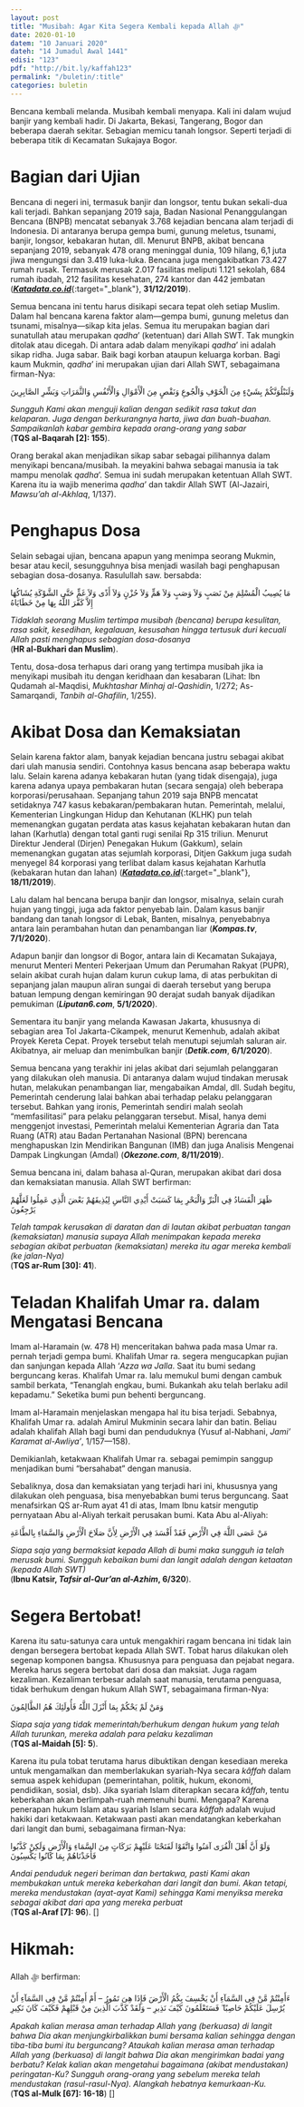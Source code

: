 ```yaml
---
layout: post
title: "Musibah: Agar Kita Segera Kembali kepada Allah ﷻ"
date: 2020-01-10
datem: "10 Januari 2020"
dateh: "14 Jumadul Awal 1441"
edisi: "123"
pdf: "http://bit.ly/kaffah123"
permalink: "/buletin/:title"
categories: buletin
---
```


Bencana kembali melanda. Musibah kembali menyapa. Kali ini dalam wujud banjir yang kembali hadir. Di Jakarta, Bekasi, Tangerang, Bogor dan beberapa daerah sekitar. Sebagian memicu tanah longsor. Seperti terjadi di beberapa titik di Kecamatan Sukajaya Bogor.

# Bagian dari Ujian

Bencana di negeri ini, termasuk banjir dan longsor, tentu bukan sekali-dua kali terjadi. Bahkan sepanjang 2019 saja, Badan Nasional Penanggulangan Bencana (BNPB) mencatat sebanyak 3.768 kejadian bencana alam terjadi di Indonesia. Di antaranya berupa gempa bumi, gunung meletus, tsunami, banjir, longsor, kebakaran hutan, dll. Menurut BNPB, akibat bencana sepanjang 2019, sebanyak 478 orang meninggal dunia, 109 hilang, 6,1 juta jiwa mengungsi dan 3.419 luka-luka. Bencana juga mengakibatkan 73.427 rumah rusak. Termasuk merusak 2.017 fasilitas meliputi 1.121 sekolah, 684 rumah ibadah, 212 fasilitas kesehatan, 274 kantor dan 442 jembatan ([***Katadata.co.id***](https://katadata.co.id){:target="_blank"}, **31/12/2019**).

Semua bencana ini tentu harus disikapi secara tepat oleh setiap Muslim. Dalam hal bencana karena faktor alam—gempa bumi, gunung meletus dan tsunami, misalnya—sikap kita jelas. Semua itu merupakan bagian dari sunatullah atau merupakan *qadha*’ (ketentuan) dari Allah SWT. Tak mungkin ditolak atau dicegah. Di antara adab dalam menyikapi *qadha*’ ini adalah sikap ridha. Juga sabar. Baik bagi korban ataupun keluarga korban. Bagi kaum Mukmin, *qadha*’ ini merupakan ujian dari Allah SWT, sebagaimana firman-Nya:

<p class="text-right-arabic">
وَلَنَبْلُوَنَّكُمْ بِشَيْءٍ مِنَ الْخَوْفِ وَالْجُوعِ وَنَقْصٍ مِنَ الْأَمْوَالِ وَالْأَنْفُسِ وَالثَّمَرَاتِ وَبَشِّرِ الصَّابِرِينَ
</p>

<p class="text-right-arti">
<i>Sungguh Kami akan menguji kalian dengan sedikit rasa takut dan kelaparan. Juga dengan berkurangnya harta, jiwa dan buah-buahan. Sampaikanlah kabar gembira kepada orang-orang yang sabar</i><br>
(<b>TQS al-Baqarah [2]: 155</b>).
</p>

Orang berakal akan menjadikan sikap sabar sebagai pilihannya dalam menyikapi bencana/musibah. Ia meyakini bahwa sebagai manusia ia tak mampu menolak *qadha*’. Semua ini sudah merupakan ketentuan Allah SWT. Karena itu ia wajib menerima *qadha*’ dan takdir Allah SWT (Al-Jazairi, *Mawsu’ah al-Akhlaq*, 1/137).

# Penghapus Dosa

Selain sebagai ujian, bencana apapun yang menimpa seorang Mukmin, besar atau kecil, sesungguhnya bisa menjadi wasilah bagi penghapusan sebagian dosa-dosanya. Rasulullah saw. bersabda:

<p class="text-right-arabic">
مَا يُصِيبُ الْمُسْلِمَ مِنْ نَصَبٍ وَلاَ وَصَبٍ وَلاَ هَمٍّ وَلاَ حُزْنٍ وَلاَ أَذًى وَلاَ غَمٍّ حَتَّى الشَّوْكَةِ يُشَاكُهَا إِلاَّ كَفَّرَ اللَّهُ بِهَا مِنْ خَطَايَاهُ
</p>

<p class="text-right-arti">
<i>Tidaklah seorang Muslim tertimpa musibah (bencana) berupa kesulitan, rasa sakit, kesedihan, kegalauan, kesusahan hingga tertusuk duri kecuali Allah pasti menghapus sebagian dosa-dosanya</i><br>
(<b>HR al-Bukhari dan Muslim</b>).
</p>

Tentu, dosa-dosa terhapus dari orang yang tertimpa musibah jika ia menyikapi musibah itu dengan keridhaan dan kesabaran (Lihat: Ibn Qudamah al-Maqdisi, *Mukhtashar Minhaj al-Qashidin*, 1/272; As-Samarqandi, *Tanbih al-Ghafilin*, 1/255).

# Akibat Dosa dan Kemaksiatan

Selain karena faktor alam, banyak kejadian bencana justru sebagai akibat dari ulah manusia sendiri. Contohnya kasus bencana asap beberapa waktu lalu. Selain karena adanya kebakaran hutan (yang tidak disengaja), juga karena adanya upaya pembakaran hutan (secara sengaja) oleh beberapa korporasi/perusahaan. Sepanjang tahun 2019 saja BNPB mencatat setidaknya 747 kasus kebakaran/pembakaran hutan. Pemerintah, melalui, Kementerian Lingkungan Hidup dan Kehutanan (KLHK) pun telah memenangkan gugatan perdata atas kasus kejahatan kebakaran hutan dan lahan (Karhutla) dengan total ganti rugi senilai Rp 315 triliun. Menurut Direktur Jenderal (Dirjen) Penegakan Hukum (Gakkum), selain memenangkan gugatan atas sejumlah korporasi, Ditjen Gakkum juga sudah menyegel 84 korporasi yang terlibat dalam kasus kejahatan Karhutla (kebakaran hutan dan lahan) ([***Katadata.co.id***](https://katadata.co.id){:target="_blank"}, **18/11/2019**).

Lalu dalam hal bencana berupa banjir dan longsor, misalnya, selain curah hujan yang tinggi, juga ada faktor penyebab lain. Dalam kasus banjir bandang dan tanah longsor di Lebak, Banten, misalnya, penyebabnya antara lain perambahan hutan dan penambangan liar (***Kompas.tv***, **7/1/2020**).

Adapun banjir dan longsor di Bogor, antara lain di Kecamatan Sukajaya, menurut Menteri Menteri Pekerjaan Umum dan Perumahan Rakyat (PUPR), selain akibat curah hujan dalam kurun cukup lama, di atas perbukitan di sepanjang jalan maupun aliran sungai di daerah tersebut yang berupa batuan lempung dengan kemiringan 90 derajat sudah banyak dijadikan pemukiman (***Liputan6.com***, **5/1/2020**).

Sementara itu banjir yang melanda Kawasan Jakarta, khususnya di sebagian area Tol Jakarta-Cikampek, menurut Kemenhub, adalah akibat Proyek Kereta Cepat. Proyek tersebut telah menutupi sejumlah saluran air. Akibatnya, air meluap dan menimbulkan banjir (***Detik.com***, **6/1/2020**).

Semua bencana yang terakhir ini jelas akibat dari sejumlah pelanggaran yang dilakukan oleh manusia. Di antaranya dalam wujud tindakan merusak hutan, melakukan penambangan liar, mengabaikan Amdal, dll. Sudah begitu, Pemerintah cenderung lalai bahkan abai terhadap pelaku pelanggaran tersebut. Bahkan yang ironis, Pemerintah sendiri malah seolah “memfasilitasi” para pelaku pelanggaran tersebut. Misal, hanya demi menggenjot investasi, Pemerintah melalui Kementerian Agraria dan Tata Ruang (ATR) atau Badan Pertanahan Nasional (BPN) berencana menghapuskan Izin Mendirikan Bangunan (IMB) dan juga Analisis Mengenai Dampak Lingkungan (Amdal) (***Okezone.com***, **8/11/2019**).

Semua bencana ini, dalam bahasa al-Quran, merupakan akibat dari dosa dan kemaksiatan manusia. Allah SWT berfirman:

<p class="text-right-arabic">
ظَهَرَ الْفَسَادُ فِي الْبَرِّ وَالْبَحْرِ بِمَا كَسَبَتْ أَيْدِي النَّاسِ لِيُذِيقَهُمْ بَعْضَ الَّذِي عَمِلُوا لَعَلَّهُمْ يَرْجِعُونَ
</p>

<p class="text-right-arti">
<i>Telah tampak kerusakan di daratan dan di lautan akibat perbuatan tangan (kemaksiatan) manusia supaya Allah menimpakan kepada mereka sebagian akibat perbuatan (kemaksiatan) mereka itu agar mereka kembali (ke jalan-Nya)</i><br>
(<b>TQS ar-Rum [30]: 41</b>).
</p>

# Teladan Khalifah Umar ra. dalam Mengatasi Bencana

Imam al-Haramain (w. 478 H) menceritakan bahwa pada masa Umar ra. pernah terjadi gempa bumi. Khalifah Umar ra. segera mengucapkan pujian dan sanjungan kepada Allah ‘*Azza wa Jalla*. Saat itu bumi sedang berguncang keras. Khalifah Umar ra. lalu memukul bumi dengan cambuk sambil berkata, “Tenanglah engkau, bumi. Bukankah aku telah berlaku adil kepadamu.” Seketika bumi pun behenti berguncang.

Imam al-Haramain menjelaskan mengapa hal itu bisa terjadi. Sebabnya, Khalifah Umar ra. adalah Amirul Mukminin secara lahir dan batin. Beliau adalah khalifah Allah bagi bumi dan penduduknya (Yusuf al-Nabhani, *Jami’ Karamat al-Awliya’*, 1/157—158).

Demikianlah, ketakwaan Khalifah Umar ra. sebagai pemimpin sanggup menjadikan bumi “bersahabat” dengan manusia.

Sebaliknya, dosa dan kemaksiatan yang terjadi hari ini, khususnya yang dilakukan oleh penguasa, bisa menyebabkan bumi terus berguncang. Saat menafsirkan QS ar-Rum ayat 41 di atas, Imam Ibnu katsir mengutip pernyataan Abu al-Aliyah terkait perusakan bumi. Kata Abu al-Aliyah:

<p class="text-right-arabic">
مَنْ عَصَى اللَّهَ فِي الْأَرْضِ فَقَدْ أَفْسَدَ فِي الْأَرْضِ لِأَنَّ صَلَاحَ الْأَرْضِ وَالسَّمَاءِ بِالطَّاعَةِ
</p>

<p class="text-right-arti">
<i>Siapa saja yang bermaksiat kepada Allah di bumi maka sungguh ia telah merusak bumi. Sungguh kebaikan bumi dan langit adalah dengan ketaatan (kepada Allah SWT)</i><br>
(<b>Ibnu Katsir, <i>Tafsir al-Qur’an al-Azhim</i>, 6/320</b>).
</p>

# Segera Bertobat!

Karena itu satu-satunya cara untuk mengakhiri ragam bencana ini tidak lain dengan bersegera bertobat kepada Allah SWT. Tobat harus dilakukan oleh segenap komponen bangsa. Khususnya para penguasa dan pejabat negara. Mereka harus segera bertobat dari dosa dan maksiat. Juga ragam kezaliman. Kezaliman terbesar adalah saat manusia, terutama penguasa, tidak berhukum dengan hukum Allah SWT, sebagaimana firman-Nya:

<p class="text-right-arabic">
وَمَنْ لَمْ يَحْكُمْ بِمَا أَنْزَلَ اللَّهُ فَأُولَئِكَ هُمُ الظَّالِمُونَ
</p>

<p class="text-right-arti">
<i>Siapa saja yang tidak memerintah/berhukum dengan hukum yang telah Allah turunkan, mereka adalah para pelaku kezaliman</i><br>
(<b>TQS al-Maidah [5]: 5</b>).
</p>

Karena itu pula tobat terutama harus dibuktikan dengan kesediaan mereka untuk mengamalkan dan memberlakukan syariah-Nya secara *kâffah* dalam semua aspek kehidupan (pemerintahan, politik, hukum, ekonomi, pendidikan, sosial, dsb). Jika syariah Islam diterapkan secara *kâffah*, tentu keberkahan akan berlimpah-ruah memenuhi bumi. Mengapa? Karena penerapan hukum Islam atau syariah Islam secara *kâffah* adalah wujud hakiki dari ketakwaan. Ketakwaan pasti akan mendatangkan keberkahan dari langit dan bumi, sebagaimana firman-Nya:

<p class="text-right-arabic">
وَلَوْ أَنَّ أَهْلَ الْقُرَى آمَنُوا وَاتَّقَوْا لَفَتَحْنَا عَلَيْهِمْ بَرَكَاتٍ مِنَ السَّمَاءِ وَالْأَرْضِ وَلَكِنْ كَذَّبُوا فَأَخَذْنَاهُمْ بِمَا كَانُوا يَكْسِبُونَ
</p>

<p class="text-right-arti">
<i>Andai penduduk negeri beriman dan bertakwa, pasti Kami akan membukakan untuk mereka keberkahan dari langit dan bumi. Akan tetapi, mereka mendustakan (ayat-ayat Kami) sehingga Kami menyiksa mereka sebagai akibat dari apa yang mereka perbuat</i><br>
(<b>TQS al-Araf [7]: 96</b>). []
</p>

<!-- HIKMAH -->
<div class="card mt-5">
<div class="card-header">
<h1>Hikmah:</h1>
</div>

<div class="card-body">
<p class="text-center">
Allah ﷻ  berfirman:
</p>

<p class="text-center-arabic">
ءَأَمِنْتُمْ مَّنْ فِى السَّمَآءِ أَنْ يَخْسِفَ بِكُمُ الْأَرْضَ فَإِذَا هِىَ تَمُورُ – أَمْ أَمِنْتُمْ مَّنْ فِى السَّمَآءِ أَنْ يُرْسِلَ عَلَيْكُمْ حَاصِبًا ۖ فَسَتَعْلَمُونَ كَيْفَ نَذِيرِ – وَلَقَدْ كَذَّبَ الَّذِينَ مِنْ قَبْلِهِمْ فَكَيْفَ كَانَ نَكِيرِ
</p>

<p class="text-center">
<i>
Apakah kalian merasa aman terhadap Allah yang (berkuasa) di langit bahwa Dia akan menjungkirbalikkan bumi bersama kalian sehingga dengan tiba-tiba bumi itu berguncang? Ataukah kalian merasa aman terhadap Allah yang (berkuasa) di langit bahwa Dia akan mengirimkan badai yang berbatu? Kelak kalian akan mengetahui bagaimana (akibat mendustakan) peringatan-Ku? Sungguh orang-orang yang sebelum mereka telah mendustakan (rasul-rasul-Nya). Alangkah hebatnya kemurkaan-Ku.
</i><br>
(<b>TQS al-Mulk [67]: 16-18</b>) []
</p>
</div>
</div>
<!-- END HIKMAH -->
